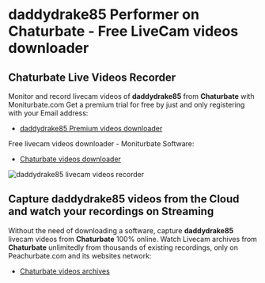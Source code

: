 # daddydrake85 Performer on Chaturbate - Free LiveCam videos downloader

## Chaturbate Live Videos Recorder

Monitor and record livecam videos of **daddydrake85** from **Chaturbate** with Moniturbate.com
Get a premium trial for free by just and only registering with your Email address:
* [daddydrake85 Premium videos downloader](https://moniturbate.com/request-demo-licence-key.html)

Free livecam videos downloader - Moniturbate Software:
* [Chaturbate videos downloader](https://moniturbate.com/moniturbate-download-software.html)

![daddydrake85 livecam videos recorder](https://peachurnet.com/templates/moniturbate-software.png)


## Capture daddydrake85 videos from the Cloud and watch your recordings on Streaming

Without the need of downloading a software, capture **daddydrake85** livecam videos from **Chaturbate** 100% online.
Watch Livecam archives from **Chaturbate** unlimitedly from thousands of existing recordings, only on Peachurbate.com and its websites network:
* [Chaturbate videos archives](https://peachurnet.com/)